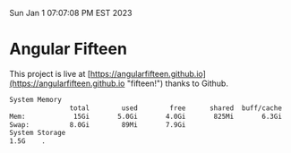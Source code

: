 Sun Jan  1 07:07:08 PM EST 2023

# Angular Fifteen


This project is live at [https://angularfifteen.github.io](https://angularfifteen.github.io "fifteen!") thanks to Github.

```bash
System Memory
               total        used        free      shared  buff/cache   available
Mem:            15Gi       5.0Gi       4.0Gi       825Mi       6.3Gi       9.2Gi
Swap:          8.0Gi        89Mi       7.9Gi
System Storage
1.5G	.
```
